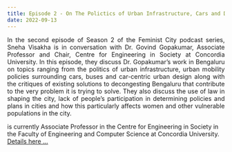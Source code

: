 ```yaml
---
title: Episode 2 - On The Polictics of Urban Infrastructure, Cars and Decongesting Bengaluru
date: 2022-09-13
---
```


<!--more-->

<p align="justify">In the second episode of Season 2 of the Feminist City podcast series, Sneha Visakha is in conversation with Dr. Govind Gopakumar, Associate Professor and Chair, Centre for Engineering in Society at Concordia University. In this episode, they discuss Dr. Gopakumar’s work in Bengaluru on topics ranging from the politics of urban infrastructure, urban mobility policies surrounding cars, buses and car-centric urban design along with the critiques of existing solutions to decongesting Bengaluru that contribute to the very problem it is trying to solve. They also discuss the use of law in shaping the city, lack of people’s participation in determining policies and plans in cities and how this particularly affects women and other vulnerable populations in the city. 

 is currently Associate Professor in the Centre for Engineering in Society in the Faculty of Engineering and Computer Science at Concordia University. <a href="https://vidhilegalpolicy.in/podcasts/feminist-city-season-2/on-politics-of-urban-infrastructure-cars-and-decongesting-bengaluru/" target="_blank"> Details here ...</a> </p>